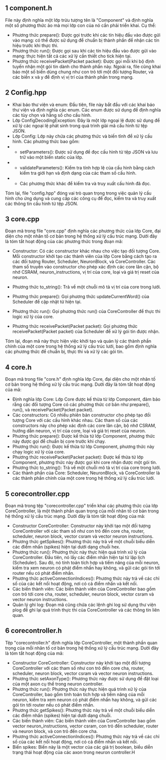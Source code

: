 ## 1 component.h
File này định nghĩa một lớp trừu tượng tên là "Component" và định nghĩa một số phương thức ảo mà mọi lớp con của nó cần phải triển khai. Cụ thể:

- Phương thức prepare(): Được gọi trước khi các tín hiệu đầu vào được gửi vào mạng: có thể được sử dụng để chuẩn bị thành phần để nhận các tín hiệu trước khi thực thi.
- Phương thức run(): Được gọi sau khi các tín hiệu đầu vào được gửi vào mạng: thực hiện tất cả các xử lý cần thiết cho tick hiện tại.
- Phương thức receivePacket(Packet packet): Được gọi mỗi khi bộ định tuyến nhận một gói tin dành cho thành phần này.
Ngoài ra, file cũng khai báo một số biến dùng chung như con trỏ tới một đối tượng Router, và các biến x và y để định vị vị trí của thành phần trong mạng.

## 2 Config.hpp
- Khai báo thư viện và enum: Đầu tiên, file này bắt đầu với các khai báo thư viện và định nghĩa các enum. Các enum được sử dụng để định nghĩa các tùy chọn và hằng số cho cấu hình.
- Lớp ConfigDecodingException: Đây là một lớp ngoại lệ được sử dụng để xử lý các ngoại lệ phát sinh trong quá trình giải mã cấu hình từ tệp JSON.
- Lớp Config: Lớp này chứa các phương thức và biến tĩnh để xử lý cấu hình. Các phương thức bao gồm:
- - setParameters(): Được sử dụng để đọc cấu hình từ tệp JSON và lưu trữ vào một biến static của lớp.
- - validateParameters(): Kiểm tra tính hợp lệ của cấu hình bằng cách kiểm tra giới hạn và định dạng của các tham số cấu hình.
- - Các phương thức khác để kiểm tra và truy xuất cấu hình đã đọc.

Tóm lại, file "config.hpp" đóng vai trò quan trọng trong việc quản lý cấu hình cho ứng dụng và cung cấp các công cụ để đọc, kiểm tra và truy xuất các thông tin cấu hình từ tệp JSON.

## 3 core.cpp
Đoạn mã trong file "core.cpp" định nghĩa các phương thức của lớp Core, đại diện cho một nhân tố cơ bản trong hệ thống xử lý cấu trúc mạng. Dưới đây là tóm tắt hoạt động của các phương thức trong đoạn mã:

- Constructor:
Có các constructor khác nhau cho việc tạo đối tượng Core. Mỗi constructor khởi tạo các thành viên của lớp Core bằng cách tạo ra các đối tượng Router, Scheduler, NeuronBlock, và CoreController.
Các tham số truyền vào constructor cho phép xác định các core lân cận, bộ nhớ CSRAM, neuron_instructions, vị trí của core, loại và giá trị reset của neuron.

- Phương thức to_string():
Trả về một chuỗi mô tả vị trí của core trong lưới.
- Phương thức prepare():
Gọi phương thức updateCurrentWord() của Scheduler để cập nhật từ hiện tại.
- Phương thức run():
Gọi phương thức run() của CoreController để thực thi logic xử lý của core.
- Phương thức receivePacket(Packet packet):
Gọi phương thức receivePacket(Packet packet) của Scheduler để xử lý gói tin được nhận.

Tóm lại, đoạn mã này thực hiện việc khởi tạo và quản lý các thành phần chính của một core trong hệ thống xử lý cấu trúc lưới, bao gồm định nghĩa các phương thức để chuẩn bị, thực thi và xử lý các gói tin.

## 4 core.h
Đoạn mã trong file "core.h" định nghĩa lớp Core, đại diện cho một nhân tố cơ bản trong hệ thống xử lý cấu trúc mạng. Dưới đây là tóm tắt hoạt động của mã:

- Định nghĩa lớp Core: Lớp Core được kế thừa từ lớp Component, đảm bảo rằng các đối tượng Core có các phương thức cơ bản như prepare(), run(), và receivePacket(Packet packet).
- Các constructors: Có nhiều phiên bản constructor cho phép tạo đối tượng Core với các cấu hình khác nhau. Các tham số của các constructors này cho phép xác định các core lân cận, bộ nhớ CSRAM, hướng dẫn neuron, vị trí của core, loại và giá trị reset của neuron.
- Phương thức prepare(): Được kế thừa từ lớp Component, phương thức này được gọi để chuẩn bị core trước khi chạy.
- Phương thức run(): Được kế thừa từ lớp Component, phương thức này chạy logic xử lý của core.
- Phương thức receivePacket(Packet packet): Được kế thừa từ lớp Component, phương thức này được gọi khi core nhận được một gói tin.
- Phương thức to_string(): Trả về một chuỗi mô tả vị trí của core trong lưới.
- Các thành phần của Core: Scheduler, NeuronBlock, và CoreController là các thành phần chính của một core trong hệ thống xử lý cấu trúc lưới.

## 5 corecontroller.cpp
Đoạn mã trong tệp "corecontroller.cpp" triển khai các phương thức của lớp CoreController, là một thành phần quan trọng của mỗi nhân tố cơ bản trong hệ thống xử lý cấu trúc mạng. Dưới đây là tóm tắt hoạt động của mã:

- Constructor CoreController: Constructor này khởi tạo một đối tượng CoreController với các tham số như con trỏ đến core cha, router, scheduler, neuron block, vector csram và vector neuron instructions.
- Phương thức getSpikes(): Phương thức này trả về một chuỗi biểu diễn các điểm nhấn (spikes) hiện tại dưới dạng chuỗi hex.
- Phương thức run(): Phương thức này thực hiện quá trình xử lý của CoreController. Đầu tiên, nó lấy các điểm nhấn hiện tại từ lập lịch (Scheduler). Sau đó, nó tính toán tích hợp và tiềm năng của mỗi neuron, kiểm tra xem neuron có phát điểm nhấn hay không, và gửi các gói tin tới router nếu có phát điểm nhấn.
- Phương thức activeConnectionIndices(): Phương thức này trả về các chỉ số của các kết nối hoạt động, nơi có cả điểm nhấn và kết nối.
- Các biến thành viên: Các biến thành viên của CoreController bao gồm con trỏ tới core cha, router, scheduler, neuron block, vector csram và vector neuron instructions.
- Quản lý ghi log: Đoạn mã cũng chứa các lệnh ghi log sử dụng thư viện plog để ghi lại quá trình thực thi của CoreController và các thông tin liên quan.

## 6 corecontroller.h
Tệp "corecontroller.h" định nghĩa lớp CoreController, một thành phần quan trọng của mỗi nhân tố cơ bản trong hệ thống xử lý cấu trúc mạng. Dưới đây là tóm tắt hoạt động của mã:

- Constructor CoreController: Constructor này khởi tạo một đối tượng CoreController với các tham số như con trỏ đến core cha, router, scheduler, neuron block, vector csram và vector neuron instructions.
- Phương thức setAxonType(): Phương thức này được sử dụng để đặt loại của một axon cụ thể trong neuron controller.
- Phương thức run(): Phương thức này thực hiện quá trình xử lý của CoreController, bao gồm tính toán tích hợp và tiềm năng của mỗi neuron, kiểm tra xem neuron có phát điểm nhấn hay không, và gửi các gói tin tới router nếu có phát điểm nhấn.
- Phương thức getSpikes(): Phương thức này trả về một chuỗi biểu diễn các điểm nhấn (spikes) hiện tại dưới dạng chuỗi.
- Các biến thành viên: Các biến thành viên của CoreController bao gồm vector neuron_instructions, vector csram, con trỏ đến scheduler, router và neuron block, và con trỏ đến core cha.
- Phương thức activeConnectionIndices(): Phương thức này trả về các chỉ số của các kết nối hoạt động, nơi có cả điểm nhấn và kết nối.
- Biến spikes: Biến này là một vector của các giá trị boolean, biểu diễn trạng thái hoạt động của các axon trong neuron controller.H
